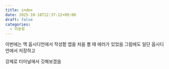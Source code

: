 ```yaml
---
title: index
date: 2025-10-18T22:37:12+09:00
draft: false
categories:
  - 미분류
---
```


이번에는 맥 옵시디언에서 작성함
앱을 처음 켤 때 에러가 있었음 그럼에도 
일단 옵시디언에서 저장하고 

강제로 터미널에서 깃해보겠음

